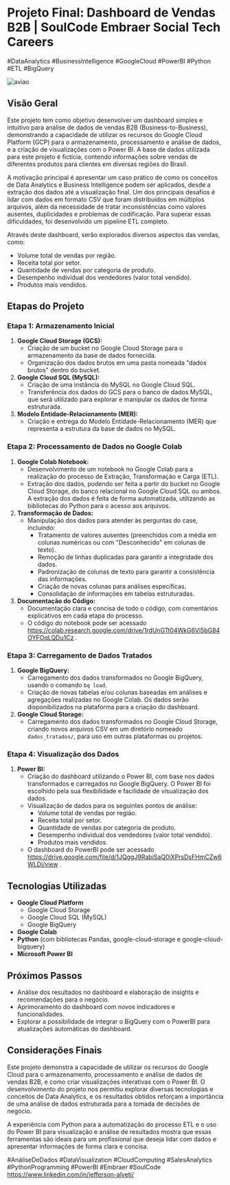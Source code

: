 # Projeto Final: Dashboard de Vendas B2B | SoulCode Embraer Social Tech Careers
#DataAnalytics #BusinessIntelligence #GoogleCloud #PowerBI #Python #ETL #BigQuery

![aviao](https://github.com/user-attachments/assets/4192fa75-e86f-4f58-88a6-792d65c9ab2a)


## Visão Geral

Este projeto tem como objetivo desenvolver um dashboard simples e intuitivo para análise de dados de vendas B2B (Business-to-Business), demonstrando a capacidade de utilizar os recursos do Google Cloud Platform (GCP) para o armazenamento, processamento e análise de dados, e a criação de visualizações com o Power BI. A base de dados utilizada para este projeto é fictícia, contendo informações sobre vendas de diferentes produtos para clientes em diversas regiões do Brasil.

A motivação principal é apresentar um caso prático de como os conceitos de Data Analytics e Business Intelligence podem ser aplicados, desde a extração dos dados até a visualização final. Um dos principais desafios é lidar com dados em formato CSV que foram distribuídos em múltiplos arquivos, além da necessidade de tratar inconsistências como valores ausentes, duplicidades e problemas de codificação. Para superar essas dificuldades, foi desenvolvido um pipeline ETL completo.

Através deste dashboard, serão explorados diversos aspectos das vendas, como:

*   Volume total de vendas por região.
*   Receita total por setor.
*   Quantidade de vendas por categoria de produto.
*   Desempenho individual dos vendedores (valor total vendido).
*   Produtos mais vendidos.

## Etapas do Projeto

### Etapa 1: Armazenamento Inicial

1.  **Google Cloud Storage (GCS):**
    *   Criação de um bucket no Google Cloud Storage para o armazenamento da base de dados fornecida.
    *   Organização dos dados brutos em uma pasta nomeada "dados brutos" dentro do bucket.
2.  **Google Cloud SQL (MySQL):**
    *   Criação de uma instância do MySQL no Google Cloud SQL.
    *   Transferência dos dados do GCS para o banco de dados MySQL, que será utilizado para explorar e manipular os dados de forma estruturada.
3.  **Modelo Entidade-Relacionamento (MER):**
    *   Criação e entrega do Modelo Entidade-Relacionamento (MER) que representa a estrutura da base de dados no MySQL. 

### Etapa 2: Processamento de Dados no Google Colab

1.  **Google Colab Notebook:**
    *   Desenvolvimento de um notebook no Google Colab para a realização do processo de Extração, Transformação e Carga (ETL).
    *   Extração dos dados, podendo ser feita a partir do bucket no Google Cloud Storage, do banco relacional no Google Cloud SQL ou ambos. A extração dos dados é feita de forma automatizada, utilizando as bibliotecas do Python para o acesso aos arquivos.
2.  **Transformação de Dados:**
    *   Manipulação dos dados para atender às perguntas do case, incluindo:
        *   Tratamento de valores ausentes (preenchidos com a média em colunas numéricas ou com "Desconhecido" em colunas de texto).
        *   Remoção de linhas duplicadas para garantir a integridade dos dados.
        *   Padronização de colunas de texto para garantir a consistência das informações.
        *   Criação de novas colunas para análises específicas.
        *   Consolidação de informações em tabelas estruturadas.
3.  **Documentação do Código:**
    *   Documentação clara e concisa de todo o código, com comentários explicativos em cada etapa do processo.
    *   O código do notebook pode ser acessado https://colab.research.google.com/drive/1rdUnGTt04WkG6Vl5bG84OYFOqLQDu1Cz .
   

### Etapa 3: Carregamento de Dados Tratados

1.  **Google BigQuery:**
    *   Carregamento dos dados transformados no Google BigQuery, usando o comando `bq load`.
    *   Criação de novas tabelas e/ou colunas baseadas em análises e agregações realizadas no Google Colab. Os dados serão disponibilizados na plataforma para a criação do dashboard.
2.  **Google Cloud Storage:**
    *   Carregamento dos dados transformados no Google Cloud Storage, criando novos arquivos CSV em um diretório nomeado `dados_tratados/`, para uso em outras plataformas ou projetos.

### Etapa 4: Visualização dos Dados

1.  **Power BI:**
    *   Criação do dashboard utilizando o Power BI, com base nos dados transformados e carregados no Google BigQuery. O Power BI foi escolhido pela sua flexibilidade e facilidade de visualização dos dados.
    *   Visualização de dados para os seguintes pontos de análise:
        *   Volume total de vendas por região.
        *   Receita total por setor.
        *   Quantidade de vendas por categoria de produto.
        *   Desempenho individual dos vendedores (valor total vendido).
        *   Produtos mais vendidos.
    *   O dashboard do PowerBI pode ser acessado https://drive.google.com/file/d/1JQggJ9RabiSaQ0iXPrsDsFHmCZw6WLDi/view .

## Tecnologias Utilizadas

*   **Google Cloud Platform**
    *   Google Cloud Storage
    *   Google Cloud SQL (MySQL)
    *   Google BigQuery
*   **Google Colab**
*   **Python** (com bibliotecas Pandas, google-cloud-storage e google-cloud-bigquery)
*   **Microsoft Power BI**

## Próximos Passos

*   Análise dos resultados no dashboard e elaboração de insights e recomendações para o negócio.
*   Aprimoramento do dashboard com novos indicadores e funcionalidades.
*   Explorar a possibilidade de integrar o BigQuery com o PowerBI para atualizações automáticas do dashboard.

## Considerações Finais

Este projeto demonstra a capacidade de utilizar os recursos do Google Cloud para o armazenamento, processamento e análise de dados de vendas B2B, e como criar visualizações interativas com o Power BI. O desenvolvimento do projeto nos permitiu explorar diversas tecnologias e conceitos de Data Analytics, e os resultados obtidos reforçam a importância de uma análise de dados estruturada para a tomada de decisões de negócio.

A experiência com Python para a automatização do processo ETL e o uso do Power BI para visualização e análise de resultados mostra que essas ferramentas são ideais para um profissional que deseja lidar com dados e apresentar informações de forma clara e concisa.

#AnáliseDeDados #DataVisualization #CloudComputing #SalesAnalytics #PythonProgramming #PowerBI #Embraer #SoulCode 
https://www.linkedin.com/in/jefferson-alveti/
